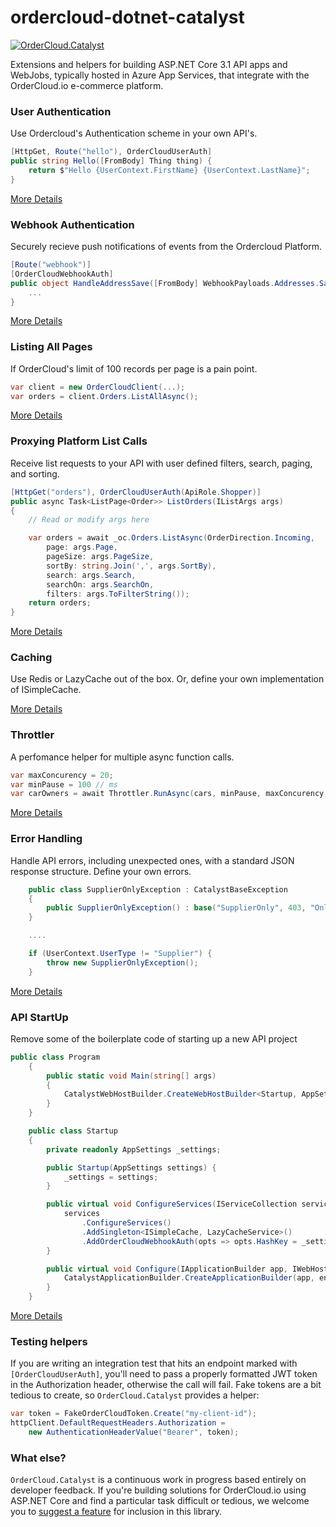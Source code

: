# ordercloud-dotnet-catalyst

[![OrderCloud.Catalyst](https://img.shields.io/nuget/v/OrderCloud.AzureApp.svg?maxAge=3600)](https://www.nuget.org/packages/OrderCloud.AzureApp/)

Extensions and helpers for building ASP.NET Core 3.1 API apps and WebJobs, typically hosted in Azure App Services, that integrate with the OrderCloud.io e-commerce platform.

### User Authentication


Use Ordercloud's Authentication scheme in your own API's. 

```c#
[HttpGet, Route("hello"), OrderCloudUserAuth]
public string Hello([FromBody] Thing thing) {
    return $"Hello {UserContext.FirstName} {UserContext.LastName}";  
}
```

[More Details](https://github.com/ordercloud-api/ordercloud-dotnet-catalyst/tree/dev/library/OrderCloud.Catalyst/Auth/UserAuth)

### Webhook Authentication 


Securely recieve push notifications of events from the Ordercloud Platform. 

```c#
[Route("webhook")]
[OrderCloudWebhookAuth]
public object HandleAddressSave([FromBody] WebhookPayloads.Addresses.Save<MyConfigData> payload) {
    ...
}
```

[More Details](https://github.com/ordercloud-api/ordercloud-dotnet-catalyst/tree/dev/library/OrderCloud.Catalyst/Auth/WebhookAuth)

### Listing All Pages


If OrderCloud's limit of 100 records per page is a pain point. 

```c#
var client = new OrderCloudClient(...);
var orders = client.Orders.ListAllAsync();
```

[More Details](./library/OrderCloud.Catalyst/DataMovement/ListAllAsync)

### Proxying Platform List Calls


Receive list requests to your API with user defined filters, search, paging, and sorting.

```c#
[HttpGet("orders"), OrderCloudUserAuth(ApiRole.Shopper)]
public async Task<ListPage<Order>> ListOrders(IListArgs args)
{
    // Read or modify args here

    var orders = await _oc.Orders.ListAsync(OrderDirection.Incoming,
        page: args.Page,
        pageSize: args.PageSize,
        sortBy: string.Join(',', args.SortBy),
        search: args.Search,
        searchOn: args.SearchOn,
        filters: args.ToFilterString());
    return orders;
}
```

[More Details](https://github.com/ordercloud-api/ordercloud-dotnet-catalyst/tree/dev/library/OrderCloud.Catalyst/Models/ListOptions)

### Caching 


Use Redis or LazyCache out of the box. Or, define your own implementation of ISimpleCache. 

[More Details](https://github.com/ordercloud-api/ordercloud-dotnet-catalyst/tree/dev/library/OrderCloud.Catalyst/DataMovement/Caching)

### Throttler 


A perfomance helper for multiple async function calls.

```c# 
var maxConcurency = 20;
var minPause = 100 // ms
var carOwners = await Throttler.RunAsync(cars, minPause, maxConcurency, car => apiClient.GetCarOwner(car.ID);
```

[More Details](https://github.com/ordercloud-api/ordercloud-dotnet-catalyst/tree/dev/library/OrderCloud.Catalyst/DataMovement/Throttler)

### Error Handling  


Handle API errors, including unexpected ones, with a standard JSON response structure. Define your own errors. 

```c#
    public class SupplierOnlyException : CatalystBaseException
	{
        public SupplierOnlyException() : base("SupplierOnly", 403, "Only Supplier users may perform this action.") { }
    }

    ....

	if (UserContext.UserType != "Supplier") {
		throw new SupplierOnlyException();
	}
```

[More Details](https://github.com/ordercloud-api/ordercloud-dotnet-catalyst/tree/dev/library/OrderCloud.Catalyst/Errors)


### API StartUp


Remove some of the boilerplate code of starting up a new API project 

```c#
public class Program
	{
		public static void Main(string[] args)
		{
		    CatalystWebHostBuilder.CreateWebHostBuilder<Startup, AppSettings>(args).Build().Run();
		}
	}

	public class Startup
	{
		private readonly AppSettings _settings;

		public Startup(AppSettings settings) {
			_settings = settings;
		}

		public virtual void ConfigureServices(IServiceCollection services) {
			services
				.ConfigureServices()
                .AddSingleton<ISimpleCache, LazyCacheService>()
				.AddOrderCloudWebhookAuth(opts => opts.HashKey = _settings.OrderCloudSettings.WebhookHashKey)
		}

		public virtual void Configure(IApplicationBuilder app, IWebHostEnvironment env) {
			CatalystApplicationBuilder.CreateApplicationBuilder(app, env);
		}
	}
```

[More Details](https://github.com/ordercloud-api/ordercloud-dotnet-catalyst/tree/dev/library/OrderCloud.Catalyst/Startup)

### Testing helpers


If you are writing an integration test that hits an endpoint marked with `[OrderCloudUserAuth]`, you'll need to pass a properly formatted JWT token in the Authorization header, otherwise the call will fail. Fake tokens are a bit tedious to create, so `OrderCloud.Catalyst` provides a helper: 

```c#
var token = FakeOrderCloudToken.Create("my-client-id");
httpClient.DefaultRequestHeaders.Authorization =
    new AuthenticationHeaderValue("Bearer", token);
```

### What else?


`OrderCloud.Catalyst` is a continuous work in progress based entirely on developer feedback. If you're building solutions for OrderCloud.io using ASP.NET Core and find a particular task difficult or tedious, we welcome you to [suggest a feature](https://github.com/ordercloud-api/ordercloud-dotnet-catalyst/issues/new) for inclusion in this library. 
